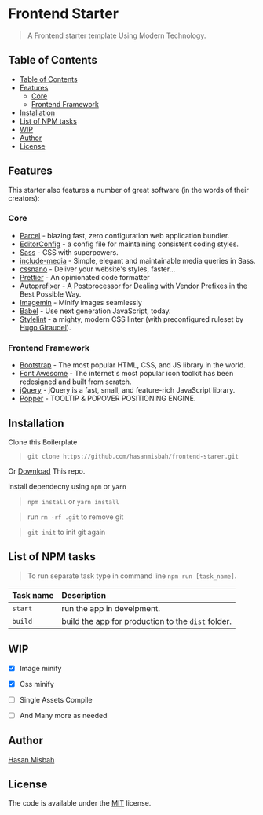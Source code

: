 # Frontend Starter
> A Frontend starter template Using Modern Technology.

## Table of Contents
  - [Table of Contents](#table-of-contents)
  - [Features](#features)
    - [Core](#core)
    - [Frontend Framework](#frontend-framework)
  - [Installation](#installation)
  - [List of NPM tasks](#list-of-npm-tasks)
  - [WIP](#wip)
  - [Author](#author)
  - [License](#license)

## Features
This starter also features a number of great software (in the words of their creators):

### Core
* [Parcel](https://parceljs.org/) - blazing fast, zero configuration web application bundler.
* [EditorConfig](http://editorconfig.org/) - a config file for maintaining  consistent coding styles.
* [Sass](http://sass-lang.com/) - CSS with superpowers.
* [include-media](https://github.com/eduardoboucas/include-media) - Simple, elegant and maintainable media queries in Sass.
* [cssnano](http://cssnano.co/) - Deliver your website's styles, faster...
* [Prettier](https://prettier.io/) - An opinionated code formatter
* [Autoprefixer](https://github.com/postcss/autoprefixer) - A Postprocessor for Dealing with Vendor Prefixes in the Best Possible Way.
* [Imagemin](https://github.com/imagemin/imagemin) - Minify images seamlessly
* [Babel](https://babeljs.io/) - Use next generation JavaScript, today.
* [Stylelint](http://stylelint.io/) - a mighty, modern CSS linter (with preconfigured ruleset by [Hugo Giraudel](https://sass-guidelin.es/)).

### Frontend Framework
* [Bootstrap](https://getbootstrap.com/) - The most popular HTML, CSS, and JS library in the world.
* [Font Awesome](https://fontawesome.com/) - The internet's most popular icon toolkit has been redesigned and built from scratch.
* [jQuery](https://jquery.com/) - jQuery is a fast, small, and feature-rich JavaScript library.
* [Popper](https://popper.js.org/) - TOOLTIP & POPOVER POSITIONING ENGINE.

## Installation
Clone this Boilerplate
> `git clone https://github.com/hasanmisbah/frontend-starer.git` <br> 

Or [Download](https://github.com/hasanmisbah/frontend-starer/archive/master.zip) This repo.

install dependecny using `npm` or `yarn`
> `npm install` or `yarn install`

> run `rm -rf .git` to remove git

> `git init` to init git again



## List of NPM tasks

> To run separate task type in command line `npm run [task_name]`.

| Task name | Description                                        |
| :-------- | :------------------------------------------------- |
| `start`   | run the app in develpment.                         |
| `build`   | build the app for production to the `dist` folder. |


## WIP
- [x] Image minify
- [x] Css minify
- [ ] Single Assets Compile
- [ ] And Many more as needed


## Author
[Hasan Misbah](https://github.com/hasanmisbah01)

## License
The code is available under the [MIT](https://hasan.mit-license.org/) license.
